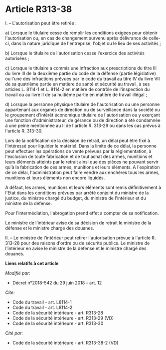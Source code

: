 # Article R313-38

I. – L'autorisation peut être retirée : 

a) Lorsque le titulaire cesse de remplir les conditions exigées pour obtenir l'autorisation ou, en cas de changement survenu
après délivrance de celle-ci, dans la nature juridique de l'entreprise, l'objet ou le lieu de ses activités ; 

b) Lorsque le titulaire de l'autorisation cesse l'exercice des activités autorisées ; 

c) Lorsque le titulaire a commis une infraction aux prescriptions du titre III du livre III de la deuxième partie du code de
la défense (partie législative) ou l'une des infractions prévues par le code du travail au titre IV du livre VII de sa
quatrième partie en matière de santé et sécurité au travail, à ses articles L. 8114-1 et L. 8114-2 en matière de contrôle de
l'inspection du travail ou au livre II de sa huitième partie en matière de travail illégal ; 

d) Lorsque la personne physique titulaire de l'autorisation ou une personne appartenant aux organes de direction ou de
surveillance dans la société ou le groupement d'intérêt économique titulaire de l'autorisation ou y exerçant une fonction
d'administrateur, de gérance ou de direction a été condamnée à une peine mentionnée au II de l'article R. 313-29 ou dans les
cas prévus à l'article R. 313-30. 

Lors de la notification de la décision de retrait, un délai peut être fixé à l'intéressé pour liquider le matériel. Dans la
limite de ce délai, la personne peut effectuer les opérations de vente prévues par la réglementation, à l'exclusion de toute
fabrication et de tout achat des armes, munitions et leurs éléments atteints par le retrait ainsi que des pièces ne pouvant
servir qu'à la fabrication de ces armes, munitions et leurs éléments. A l'expiration de ce délai, l'administration peut faire
vendre aux enchères tous les armes, munitions et leurs éléments non encore liquidés. 

A défaut, les armes, munitions et leurs éléments sont remis définitivement à l'Etat dans les conditions prévues par arrêté
conjoint du ministre de la justice, du ministre chargé du budget, du ministre de l'intérieur et du ministre de la défense. 

Pour l'intermédiation, l'abrogation prend effet à compter de sa notification. 

Le ministre de l'intérieur avise de sa décision de retrait le ministre de la défense et le ministre chargé des douanes. 

II. – Le ministre de l'intérieur peut retirer l'autorisation prévue à l'article R. 313-28 pour des raisons d'ordre ou de
sécurité publics. Le ministre de l'intérieur en avise le ministre de la défense et le ministre chargé des douanes.

**Liens relatifs à cet article**

_Modifié par_:

  - Décret n°2018-542 du 29 juin 2018 - art. 12

_Cite_:

  - Code du travail - art. L8114-1
  - Code du travail - art. L8114-2
  - Code de la sécurité intérieure - art. R313-28
  - Code de la sécurité intérieure - art. R313-29 (VD)
  - Code de la sécurité intérieure - art. R313-30

_Cité par_:

  - Code de la sécurité intérieure - art. R313-38-2 (VD)
